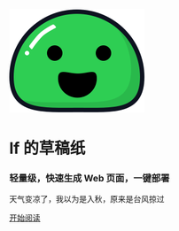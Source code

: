 <!-- _coverpage.md -->
<!-- 封面页配置 -->

![logo](res/img/icon.svg)

<h1>lf 的草稿纸</h1>

<h3>轻量级，快速生成 Web 页面，一键部署</h3>

<spand>天气变凉了，我以为是入秋，原来是台风掠过</spand> 

[开始阅读](/README.md)
